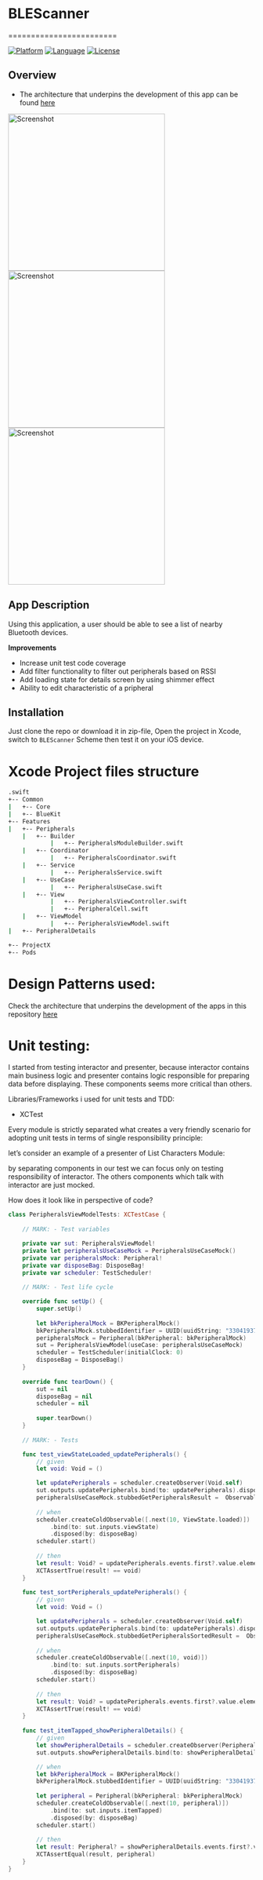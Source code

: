 # BLEScanner
========================

[![Platform](http://img.shields.io/badge/platform-ios-blue.svg?style=flat
)](https://developer.apple.com/iphone/index.action)
[![Language](http://img.shields.io/badge/language-swift-brightgreen.svg?style=flat
)](https://developer.apple.com/swift)
[![License](http://img.shields.io/badge/license-MIT-lightgrey.svg?style=flat
)](http://mit-license.org)

## Overview

- The architecture that underpins the development of this app can be found [here](https://github.com/iSame7/BLEScanner/blob/master/Technical-Documents/Architecture.md)

<img src="/Assets/peripherals.png" alt="Screenshot" width="320px"/>

<img src="/Assets/peripheralDetails.png" alt="Screenshot" width="320px"/>

<img src="/Assets/BLEDisabled.png" alt="Screenshot" width="320px"/>

## App Description

Using this application, a user should be able to see a list of nearby Bluetooth devices.

**Improvements**
* Increase unit test code coverage
* Add filter functionality to filter out peripherals based on RSSI
* Add loading state for details screen by using shimmer effect
* Ability to edit characteristic of a pripheral

## Installation

Just clone the repo or download it in zip-file, Open the project in Xcode, switch to `BLEScanner` Scheme then test it on your iOS device.

# Xcode Project files structure
```bash
.swift
+-- Common
|   +-- Core
|   +-- BlueKit
+-- Features
|   +-- Peripherals
    |   +-- Builder
            |   +-- PeripheralsModuleBuilder.swift
    |   +-- Coordinator
            |   +-- PeripheralsCoordinator.swift
    |   +-- Service
            |   +-- PeripheralsService.swift
    |   +-- UseCase
            |   +-- PeripheralsUseCase.swift
    |   +-- View
            |   +-- PeripheralsViewController.swift
            |   +-- PeripheralCell.swift            
    |   +-- ViewModel
            |   +-- PeripheralsViewModel.swift
|   +-- PeripheralDetails

+-- ProjectX
+-- Pods
```

# Design Patterns used:

Check the architecture that underpins the development of the apps in this repository [here](https://github.com/iSame7/BLEScanner/blob/master/Technical-Documents/Architecture.md)

# Unit testing:

I started from testing interactor and presenter, because interactor contains main business logic and presenter contains logic responsible for preparing data before displaying. These components seems more critical than others.

Libraries/Frameworks i used for unit tests and TDD:

* XCTest


Every module is strictly separated what creates a very friendly scenario for adopting unit tests in terms of single responsibility principle:

let’s consider an example of a presenter of List Characters Module:

by separating components in our test we can focus only on testing responsibility of interactor. The others components which talk with interactor are just mocked.

How does it look like in perspective of code?

```swift
class PeripheralsViewModelTests: XCTestCase {
    
    // MARK: - Test variables

    private var sut: PeripheralsViewModel!
    private let peripheralsUseCaseMock = PeripheralsUseCaseMock()
    private var peripheralsMock: Peripheral!
    private var disposeBag: DisposeBag!
    private var scheduler: TestScheduler!
    
    // MARK: - Test life cycle

    override func setUp() {
        super.setUp()
        
        let bkPeripheralMock = BKPeripheralMock()
        bkPeripheralMock.stubbedIdentifier = UUID(uuidString: "33041937-05b2-464a-98ad-3910cbe0d09e")
        peripheralsMock = Peripheral(bkPeripheral: bkPeripheralMock)
        sut = PeripheralsViewModel(useCase: peripheralsUseCaseMock)
        scheduler = TestScheduler(initialClock: 0)
        disposeBag = DisposeBag()
    }
    
    override func tearDown() {
        sut = nil
        disposeBag = nil
        scheduler = nil
        
        super.tearDown()
    }
    
    // MARK: - Tests

    func test_viewStateLoaded_updatePeripherals() {
        // given
        let void: Void = ()

        let updatePeripherals = scheduler.createObserver(Void.self)
        sut.outputs.updatePeripherals.bind(to: updatePeripherals).disposed(by: disposeBag)
        peripheralsUseCaseMock.stubbedGetPeripheralsResult =  Observable.just(([peripheralsMock], nil))
        
        // when
        scheduler.createColdObservable([.next(10, ViewState.loaded)])
            .bind(to: sut.inputs.viewState)
            .disposed(by: disposeBag)
        scheduler.start()
        
        // then
        let result: Void? = updatePeripherals.events.first?.value.element!
        XCTAssertTrue(result! == void)
    }
    
    func test_sortPeripherals_updatePeripherals() {
        // given
        let void: Void = ()

        let updatePeripherals = scheduler.createObserver(Void.self)
        sut.outputs.updatePeripherals.bind(to: updatePeripherals).disposed(by: disposeBag)
        peripheralsUseCaseMock.stubbedGetPeripheralsSortedResult =  Observable.just(([peripheralsMock]))
        
        // when
        scheduler.createColdObservable([.next(10, void)])
            .bind(to: sut.inputs.sortPeripherals)
            .disposed(by: disposeBag)
        scheduler.start()
        
        // then
        let result: Void? = updatePeripherals.events.first?.value.element!
        XCTAssertTrue(result! == void)
    }
    
    func test_itemTapped_showPeripheralDetails() {
        // given
        let showPeripheralDetails = scheduler.createObserver(Peripheral.self)
        sut.outputs.showPeripheralDetails.bind(to: showPeripheralDetails).disposed(by: disposeBag)

        // when
        let bkPeripheralMock = BKPeripheralMock()
        bkPeripheralMock.stubbedIdentifier = UUID(uuidString: "33041937-05b2-464a-98ad-3910cbe0d09e")
        
        let peripheral = Peripheral(bkPeripheral: bkPeripheralMock)
        scheduler.createColdObservable([.next(10, peripheral)])
            .bind(to: sut.inputs.itemTapped)
            .disposed(by: disposeBag)
        scheduler.start()
        
        // then
        let result: Peripheral? = showPeripheralDetails.events.first?.value.element!
        XCTAssertEqual(result, peripheral)
    }
}
```

